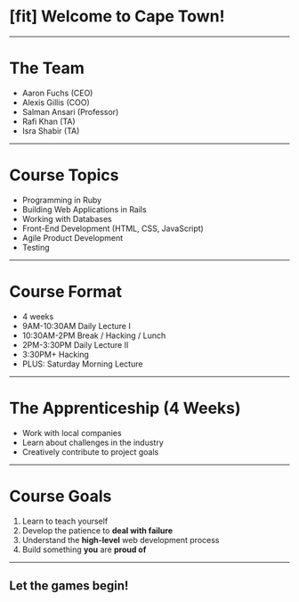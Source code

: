 # [fit] Welcome to Cape Town!

---

# The Team

* Aaron Fuchs (CEO)
* Alexis Gillis (COO)
* Salman Ansari (Professor)
* Rafi Khan (TA)
* Isra Shabir (TA)

---

# Course Topics

* Programming in Ruby
* Building Web Applications in Rails
* Working with Databases
* Front-End Development (HTML, CSS, JavaScript)
* Agile Product Development
* Testing

---

# Course Format

* 4 weeks
* 9AM-10:30AM Daily Lecture I
* 10:30AM-2PM Break / Hacking / Lunch
* 2PM-3:30PM Daily Lecture II
* 3:30PM+ Hacking
* PLUS: Saturday Morning Lecture

---

# The Apprenticeship (4 Weeks)

* Work with local companies
* Learn about challenges in the industry
* Creatively contribute to project goals

---

# Course Goals

1. Learn to teach yourself
2. Develop the patience to **deal with failure**
3. Understand the **high-level** web development process
4. Build something __you__ are **proud of**

---

## Let the games begin!